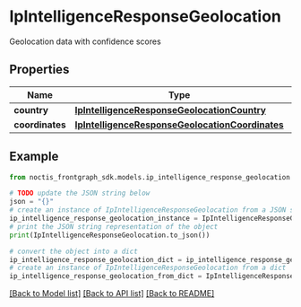 # IpIntelligenceResponseGeolocation

Geolocation data with confidence scores

## Properties

Name | Type | Description | Notes
------------ | ------------- | ------------- | -------------
**country** | [**IpIntelligenceResponseGeolocationCountry**](IpIntelligenceResponseGeolocationCountry.md) |  | [optional] 
**coordinates** | [**IpIntelligenceResponseGeolocationCoordinates**](IpIntelligenceResponseGeolocationCoordinates.md) |  | [optional] 

## Example

```python
from noctis_frontgraph_sdk.models.ip_intelligence_response_geolocation import IpIntelligenceResponseGeolocation

# TODO update the JSON string below
json = "{}"
# create an instance of IpIntelligenceResponseGeolocation from a JSON string
ip_intelligence_response_geolocation_instance = IpIntelligenceResponseGeolocation.from_json(json)
# print the JSON string representation of the object
print(IpIntelligenceResponseGeolocation.to_json())

# convert the object into a dict
ip_intelligence_response_geolocation_dict = ip_intelligence_response_geolocation_instance.to_dict()
# create an instance of IpIntelligenceResponseGeolocation from a dict
ip_intelligence_response_geolocation_from_dict = IpIntelligenceResponseGeolocation.from_dict(ip_intelligence_response_geolocation_dict)
```
[[Back to Model list]](../README.md#documentation-for-models) [[Back to API list]](../README.md#documentation-for-api-endpoints) [[Back to README]](../README.md)


